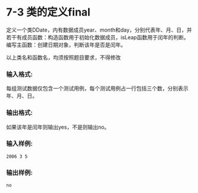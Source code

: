 # 7-3 类的定义final
定义一个类DDate，内有数据成员year、month和day，分别代表年、月、日，并若干有成员函数：构造函数用于初始化数据成员，isLeap函数用于闰年的判断。编写主函数：创建日期对象，判断该年是否是闰年。

以上类名和函数名，均须按照题目要求，不得修改

### 输入格式:

每组测试数据仅包含一个测试用例，每个测试用例占一行包括三个数，分别表示年、月、日。

### 输出格式:

如果该年是闰年则输出yes，不是则输出no。

### 输入样例:

    
    
    2006 3 5
    

### 输出样例:

    
    
    no
    

